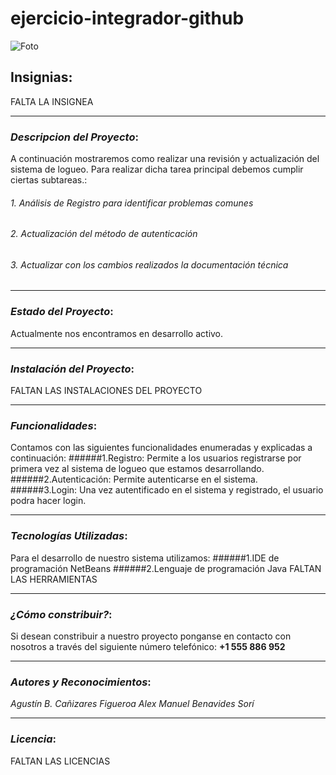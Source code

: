 # **ejercicio-integrador-github**
![Foto](https://aprendelibvrefiles.blob.core.windows.net/aprendelibvre-container/course/como_usar_windows_10/image/wcuenta_xl.png)
## Insignias:
FALTA LA INSIGNEA
___
### *Descripcion del Proyecto*:
A continuación mostraremos como realizar una revisión y actualización del sistema de logueo. Para realizar dicha tarea principal debemos cumplir ciertas subtareas.:
###### 1. Análisis de Registro para identificar problemas comunes
###### 2. Actualización del método de autenticación
###### 3.  Actualizar con los cambios realizados la documentación técnica
___
### *Estado del Proyecto*:
Actualmente nos encontramos en desarrollo activo.
___
### *Instalación del Proyecto*:
FALTAN LAS INSTALACIONES DEL PROYECTO
___
### *Funcionalidades*:
Contamos con las siguientes funcionalidades enumeradas y explicadas a continuación:
######1.Registro: Permite a los usuarios registrarse por primera vez al sistema de logueo que estamos desarrollando.
######2.Autenticación: Permite autenticarse en el sistema.
######3.Login: Una vez autentificado en el sistema y registrado, el usuario podra hacer login.
___
### *Tecnologías Utilizadas*:
Para el desarrollo de nuestro sistema utilizamos:
######1.IDE de programación NetBeans 
######2.Lenguaje de programación Java
FALTAN LAS HERRAMIENTAS
___
### *¿Cómo constribuir?*:
Si desean constribuir a nuestro proyecto ponganse en contacto con nosotros a través del siguiente número telefónico:
**+1 555 886 952**
___
### *Autores y Reconocimientos*:
*Agustín B. Cañizares Figueroa*
*Alex Manuel Benavides Sorí*
___
### *Licencia*:
FALTAN LAS LICENCIAS
